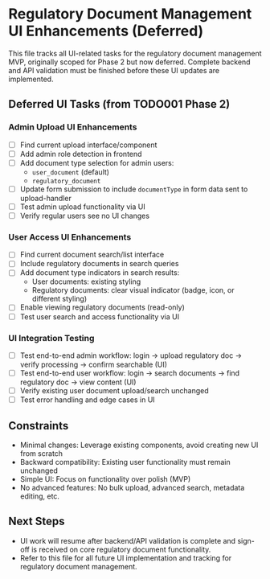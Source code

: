 # Regulatory Document Management UI Enhancements (Deferred)

This file tracks all UI-related tasks for the regulatory document management MVP, originally scoped for Phase 2 but now deferred. Complete backend and API validation must be finished before these UI updates are implemented.

## Deferred UI Tasks (from TODO001 Phase 2)

### Admin Upload UI Enhancements
- [ ] Find current upload interface/component
- [ ] Add admin role detection in frontend
- [ ] Add document type selection for admin users:
  - `user_document` (default)
  - `regulatory_document`
- [ ] Update form submission to include `documentType` in form data sent to upload-handler
- [ ] Test admin upload functionality via UI
- [ ] Verify regular users see no UI changes

### User Access UI Enhancements
- [ ] Find current document search/list interface
- [ ] Include regulatory documents in search queries
- [ ] Add document type indicators in search results:
  - User documents: existing styling
  - Regulatory documents: clear visual indicator (badge, icon, or different styling)
- [ ] Enable viewing regulatory documents (read-only)
- [ ] Test user search and access functionality via UI

### UI Integration Testing
- [ ] Test end-to-end admin workflow: login → upload regulatory doc → verify processing → confirm searchable (UI)
- [ ] Test end-to-end user workflow: login → search documents → find regulatory doc → view content (UI)
- [ ] Verify existing user document upload/search unchanged
- [ ] Test error handling and edge cases in UI

## Constraints
- Minimal changes: Leverage existing components, avoid creating new UI from scratch
- Backward compatibility: Existing user functionality must remain unchanged
- Simple UI: Focus on functionality over polish (MVP)
- No advanced features: No bulk upload, advanced search, metadata editing, etc.

## Next Steps
- UI work will resume after backend/API validation is complete and sign-off is received on core regulatory document functionality.
- Refer to this file for all future UI implementation and tracking for regulatory document management. 